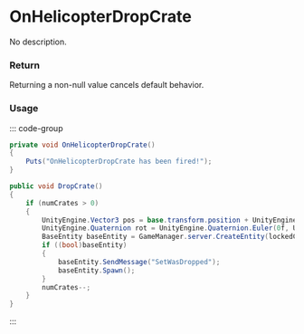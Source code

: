 <Badge type="danger" text="Carbon Compatible"/><Badge type="warning" text="Oxide Compatible"/>
# OnHelicopterDropCrate
No description.
### Return
Returning a non-null value cancels default behavior.

### Usage
::: code-group
```csharp [Example]
private void OnHelicopterDropCrate()
{
	Puts("OnHelicopterDropCrate has been fired!");
}
```
```csharp [Source — Assembly-CSharp @ CH47HelicopterAIController]
public void DropCrate()
{
	if (numCrates > 0)
	{
		UnityEngine.Vector3 pos = base.transform.position + UnityEngine.Vector3.down * 5f;
		UnityEngine.Quaternion rot = UnityEngine.Quaternion.Euler(0f, UnityEngine.Random.Range(0f, 360f), 0f);
		BaseEntity baseEntity = GameManager.server.CreateEntity(lockedCratePrefab.resourcePath, pos, rot);
		if ((bool)baseEntity)
		{
			baseEntity.SendMessage("SetWasDropped");
			baseEntity.Spawn();
		}
		numCrates--;
	}
}

```
:::
